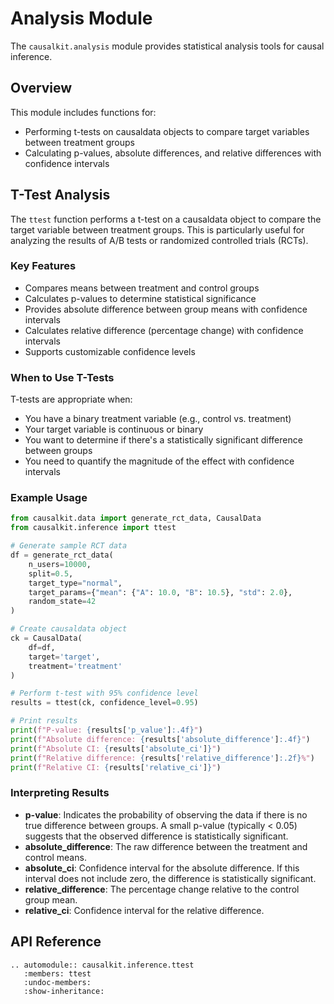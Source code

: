 # Analysis Module

The `causalkit.analysis` module provides statistical analysis tools for causal inference.

## Overview

This module includes functions for:

- Performing t-tests on causaldata objects to compare target variables between treatment groups
- Calculating p-values, absolute differences, and relative differences with confidence intervals

## T-Test Analysis

The `ttest` function performs a t-test on a causaldata object to compare the target variable between treatment groups. This is particularly useful for analyzing the results of A/B tests or randomized controlled trials (RCTs).

### Key Features

- Compares means between treatment and control groups
- Calculates p-values to determine statistical significance
- Provides absolute difference between group means with confidence intervals
- Calculates relative difference (percentage change) with confidence intervals
- Supports customizable confidence levels

### When to Use T-Tests

T-tests are appropriate when:

- You have a binary treatment variable (e.g., control vs. treatment)
- Your target variable is continuous or binary
- You want to determine if there's a statistically significant difference between groups
- You need to quantify the magnitude of the effect with confidence intervals

### Example Usage

```python
from causalkit.data import generate_rct_data, CausalData
from causalkit.inference import ttest

# Generate sample RCT data
df = generate_rct_data(
    n_users=10000,
    split=0.5,
    target_type="normal",
    target_params={"mean": {"A": 10.0, "B": 10.5}, "std": 2.0},
    random_state=42
)

# Create causaldata object
ck = CausalData(
    df=df,
    target='target',
    treatment='treatment'
)

# Perform t-test with 95% confidence level
results = ttest(ck, confidence_level=0.95)

# Print results
print(f"P-value: {results['p_value']:.4f}")
print(f"Absolute difference: {results['absolute_difference']:.4f}")
print(f"Absolute CI: {results['absolute_ci']}")
print(f"Relative difference: {results['relative_difference']:.2f}%")
print(f"Relative CI: {results['relative_ci']}")
```

### Interpreting Results

- **p-value**: Indicates the probability of observing the data if there is no true difference between groups. A small p-value (typically < 0.05) suggests that the observed difference is statistically significant.
- **absolute_difference**: The raw difference between the treatment and control means.
- **absolute_ci**: Confidence interval for the absolute difference. If this interval does not include zero, the difference is statistically significant.
- **relative_difference**: The percentage change relative to the control group mean.
- **relative_ci**: Confidence interval for the relative difference.

## API Reference

```{eval-rst}
.. automodule:: causalkit.inference.ttest
   :members: ttest
   :undoc-members:
   :show-inheritance:
```